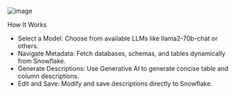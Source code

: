 ![image](https://github.com/user-attachments/assets/d440440d-47f4-4e48-a6d1-225db37453b1)

How It Works
- Select a Model: Choose from available LLMs like llama2-70b-chat or others.
- Navigate Metadata: Fetch databases, schemas, and tables dynamically from Snowflake.
- Generate Descriptions: Use Generative AI to generate concise table and column descriptions.
- Edit and Save: Modify and save descriptions directly to Snowflake.
